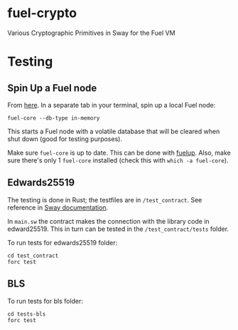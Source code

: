 # fuel-crypto
Various Cryptographic Primitives in Sway for the Fuel VM

# Testing 

## Spin Up a Fuel node
From [here](https://fuellabs.github.io/sway/v0.19.0/introduction/overview.html).
In a separate tab in your terminal, spin up a local Fuel node:


`fuel-core --db-type in-memory`

This starts a Fuel node with a volatile database that will be cleared when shut down (good for testing purposes).

 Make sure `fuel-core` is up to date. This can be done with [fuelup](https://github.com/FuelLabs/fuelup). Also, make sure there's only 1 `fuel-core` installed (check this with `which -a fuel-core`).

## Edwards25519

 The testing is done in Rust; the testfiles are in `/test_contract`. See reference in [Sway documentation](https://fuellabs.github.io/sway/v0.17.0/testing/testing-with-rust.html).
 
 In `main.sw` the contract makes the connection with the library code in edward25519. This in turn can be tested in the `/test_contract/tests` folder. 

 To run tests for edwards25519 folder: 
 ```
 cd test_contract
 forc test
 ```
 
## BLS

 To run tests for bls folder: 
 ```
 cd tests-bls
 forc test
 ```
